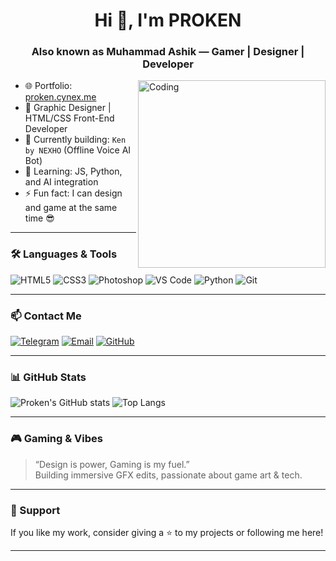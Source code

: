 <h1 align="center">Hi 👋, I'm PROKEN</h1>
<h3 align="center">Also known as Muhammad Ashik — Gamer | Designer | Developer</h3>

<img align="right" alt="Coding" width="300" src="https://cdn.dribbble.com/users/1162077/screenshots/3848914/programmer.gif">

- 🌐 Portfolio: [proken.cynex.me](https://t.me/proken_cynex)  
- 🎨 Graphic Designer | HTML/CSS Front-End Developer  
- 🔭 Currently building: `Ken by NEXHO` (Offline Voice AI Bot)
- 🧠 Learning: JS, Python, and AI integration
- ⚡ Fun fact: I can design and game at the same time 😎

---

### 🛠️ Languages & Tools

![HTML5](https://img.shields.io/badge/HTML5-E34F26?style=flat&logo=html5&logoColor=white)
![CSS3](https://img.shields.io/badge/CSS3-1572B6?style=flat&logo=css3&logoColor=white)
![Photoshop](https://img.shields.io/badge/Adobe_PS-31A8FF?style=flat&logo=adobe-photoshop&logoColor=white)
![VS Code](https://img.shields.io/badge/VS%20Code-007ACC?style=flat&logo=visual-studio-code&logoColor=white)
![Python](https://img.shields.io/badge/Python-3776AB?style=flat&logo=python&logoColor=white)
![Git](https://img.shields.io/badge/Git-F05032?style=flat&logo=git&logoColor=white)

---

### 📫 Contact Me

[![Telegram](https://img.shields.io/badge/Telegram-2CA5E0?style=flat&logo=telegram&logoColor=white)](https://t.me/Nexho_ken)
[![Email](https://img.shields.io/badge/Gmail-D14836?style=flat&logo=gmail&logoColor=white)](mailto:prokencynex@gmail.com)
[![GitHub](https://img.shields.io/badge/GitHub-100000?style=flat&logo=github&logoColor=white)](https://github.com/proken-cynex)

---

### 📊 GitHub Stats

![Proken's GitHub stats](https://github-readme-stats.vercel.app/api?username=proken-cynex&show_icons=true&theme=radical)
![Top Langs](https://github-readme-stats.vercel.app/api/top-langs/?username=proken-cynex&layout=compact&theme=tokyonight)

---

### 🎮 Gaming & Vibes

> “Design is power, Gaming is my fuel.”  
> Building immersive GFX edits, passionate about game art & tech.

---

### 🌟 Support

If you like my work, consider giving a ⭐ to my projects or following me here!

---